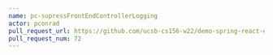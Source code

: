 ```yaml
---
name: pc-supressFrontEndControllerLogging
actor: pconrad
pull_request_url: https://github.com/ucsb-cs156-w22/demo-spring-react-example-v2/pull/72
pull_request_num: 72
---
```

